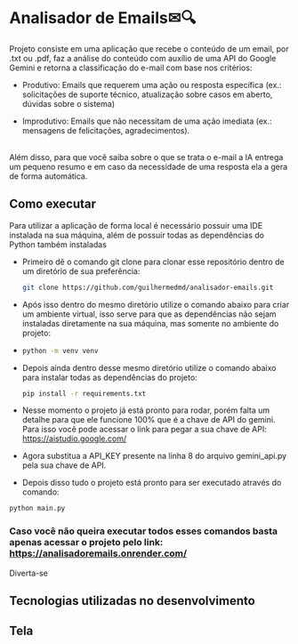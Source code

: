 # Analisador de Emails✉🔍
Projeto consiste em uma aplicação que recebe o conteúdo de um email, por .txt ou .pdf, faz a análise do conteúdo com auxílio de uma API do Google Gemini e retorna 
a classificação do e-mail com base nos critérios:
  <br>
- Produtivo: Emails que requerem uma ação ou resposta específica (ex.: solicitações de suporte técnico, atualização sobre casos em aberto, dúvidas sobre o sistema)

- Improdutivo: Emails que não necessitam de uma ação imediata (ex.: mensagens de felicitações, agradecimentos).
<br>
Além disso, para que você saiba sobre o que se trata o e-mail a IA entrega um pequeno resumo e em caso da necessidade de uma resposta ela a gera de forma automática.  

## Como executar
Para utilizar a aplicação de forma local é necessário possuir uma IDE instalada na sua máquina, além de possuir todas as dependências do Python também instaladas
- Primeiro dê o comando git clone para clonar esse repositório dentro de um diretório de sua preferência:
  ```bash
  git clone https://github.com/guilhermedmd/analisador-emails.git
  ```
- Após isso dentro do mesmo diretório utilize o comando abaixo para criar um ambiente virtual, isso serve para que as dependências não sejam instaladas diretamente na sua máquina, mas somente no ambiente do projeto:
- ```bash
  python -m venv venv
  ```
- Depois ainda dentro desse mesmo diretório utilize o comando abaixo para instalar todas as dependências do projeto:
  ```bash
  pip install -r requirements.txt
  ```
- Nesse momento o projeto já está pronto para rodar, porém falta um detalhe para que ele funcione 100% que é a chave de API do gemini. Para isso você pode acessar o link para pegar a sua chave de API: https://aistudio.google.com/

- Agora substitua a API_KEY presente na linha 8 do arquivo gemini_api.py pela sua chave de API.
  
- Depois disso tudo o projeto está pronto para ser executado através do comando:
```bash
python main.py
```

### Caso você não queira executar todos esses comandos basta apenas acessar o projeto pelo link: https://analisadoremails.onrender.com/
Diverta-se

## Tecnologias utilizadas no desenvolvimento


## Tela
